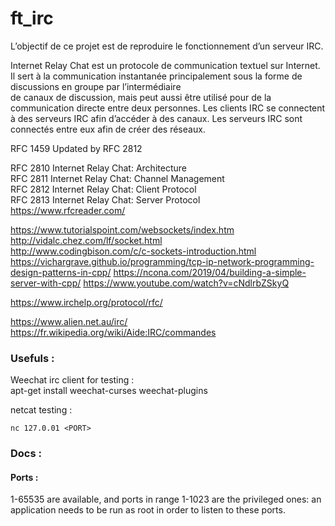 # ft_irc
L’objectif de ce projet est de reproduire le fonctionnement d’un serveur IRC. 

Internet Relay Chat est un protocole de communication textuel sur Internet. 
Il sert à la communication instantanée principalement sous la forme de discussions en groupe par l’intermédiaire  
de canaux de discussion, mais peut aussi être utilisé pour de la communication directe entre deux personnes.
Les clients IRC se connectent à des serveurs IRC afin d’accéder à des canaux. Les
serveurs IRC sont connectés entre eux afin de créer des réseaux.

RFC 1459 Updated by RFC 2812  
 
RFC 2810 Internet Relay Chat: Architecture  
RFC 2811 Internet Relay Chat: Channel Management  
RFC 2812 Internet Relay Chat: Client Protocol  
RFC 2813 Internet Relay Chat: Server Protocol   
https://www.rfcreader.com/  
  
https://www.tutorialspoint.com/websockets/index.htm  
http://vidalc.chez.com/lf/socket.html  
http://www.codingbison.com/c/c-sockets-introduction.html
https://vichargrave.github.io/programming/tcp-ip-network-programming-design-patterns-in-cpp/
https://ncona.com/2019/04/building-a-simple-server-with-cpp/
https://www.youtube.com/watch?v=cNdlrbZSkyQ

https://www.irchelp.org/protocol/rfc/

https://www.alien.net.au/irc/
https://fr.wikipedia.org/wiki/Aide:IRC/commandes

### Usefuls :  
Weechat irc client for testing :  
apt-get install weechat-curses weechat-plugins 

netcat testing :
```
nc 127.0.01 <PORT>
```
### Docs :
#### Ports :
1-65535 are available, and ports in range 1-1023 are the privileged ones: an application needs to be run as root in order to listen to these ports.